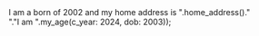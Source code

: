 <?php

function call_name(): string{
  $name = "ATUSINGUZA BRAVE";

return $name;
}

function my_age($c_year, $dob): float|int{
  $age = $c_year - $dob;
return $age;
}

function home_address(): string{
  $address = "Kampala";
  return $address;
}
print ( "Welcome home" call_name()."! <br> I am a born of 2002 and my home address is ".home_address()."<br>"."I am ".my_age(c_year: 2024, dob: 2003));
